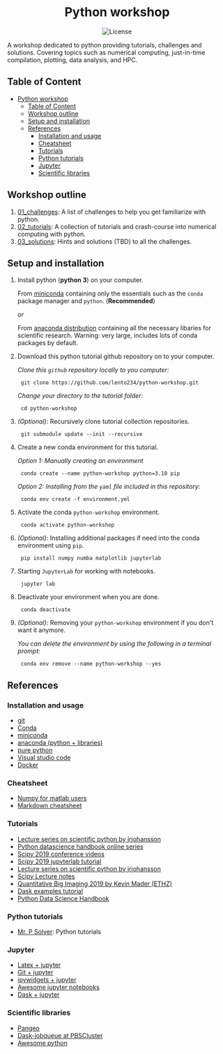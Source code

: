 
<div align="center">

# **Python workshop**

![License](https://img.shields.io/github/license/lento234/cv?style=flat-square&color=blue&labelColor=000000)

</div>

A workshop dedicated to python providing tutorials, challenges and solutions. Covering topics such as numerical computing, just-in-time compilation, plotting, data analysis, and HPC.

## Table of Content
- [Python workshop](#python-workshop)
  - [Table of Content](#table-of-content)
  - [Workshop outline](#workshop-outline)
  - [Setup and installation](#setup-and-installation)
  - [References](#references)
    - [Installation and usage](#installation-and-usage)
    - [Cheatsheet](#cheatsheet)
    - [Tutorials](#tutorials)
    - [Python tutorials](#python-tutorials)
    - [Jupyter](#jupyter)
    - [Scientific libraries](#scientific-libraries)

## Workshop outline

1. [01_challenges](01_challenges/README.md): A list of challenges to help you get familiarize with python.
2. [02_tutorials](02_tutorials/README.md): A collection of tutorials and crash-course into numerical computing with python.
3. [03_solutions](03_solutions/README.md): Hints and solutions (TBD) to all the challenges.

## Setup and installation

1. Install python (**python 3**) on your computer.

    From [miniconda](https://conda.io/miniconda.html) containing only the essentials such as the `conda` package  manager and `python`. (**Recommended**)

    *or*

    From [anaconda distribution](https://www.anaconda.com/download/) containing all the necessary libaries for scientific research. Warning: very large, includes lots of conda packages by default.

2. Download this python tutorial github repository on to your computer.

    *Clone this `github` repository locally to you computer:*

        git clone https://github.com/lento234/python-workshop.git

    *Change your directory to the tutorial folder:*

        cd python-workshop

3. *(Optional)*: Recursively clone tutorial collection repositories.

        git submodule update --init --recursive

4. Create a new conda environment for this tutorial.

    *Option 1: Manually creating an environment*

        conda create --name python-workshop python=3.10 pip

    *Option 2: Installing from the `yaml` file included in this repository:*

        conda env create -f environment.yml

5. Activate the conda `python-workshop` environment.

        conda activate python-workshop

6. *(Optional)*: Installing additional packages if need into the conda environment using `pip`.

        pip install numpy numba matplotlib jupyterlab

7. Starting `JupyterLab` for working with notebooks.

        jupyter lab

8. Deactivate your environment when you are done.

        conda deactivate

9. *(Optional)*: Removing your `python-workshop` environment if you don't want it anymore.

    *You can delete the environment by using the following in a terminal prompt:*

        conda env remove --name python-workshop --yes


## References

### Installation and usage

- [git](https://git-scm.com/)
- [Conda](https://conda.io/projects/conda/en/latest/index.html)
- [miniconda](https://docs.conda.io/en/latest/miniconda.html)
- [anaconda (python + libraries)](https://www.anaconda.com/distribution/)
- [pure python](https://www.python.org/downloads/)
- [Visual studio code](https://code.visualstudio.com/)
- [Docker](https://hub.docker.com/)

### Cheatsheet

- [Numpy for matlab users](https://docs.scipy.org/doc/numpy/user/numpy-for-matlab-users.html)
- [Markdown cheatsheet](https://github.com/adam-p/markdown-here/wiki/Markdown-Cheatsheet)

### Tutorials

- [Lecture series on scientific python by jrjohansson](https://github.com/jrjohansson/scientific-python-lectures)
- [Python datascience handbook online series](https://jakevdp.github.io/PythonDataScienceHandbook/index.html)
- [Scipy 2019 conference videos](https://www.youtube.com/user/EnthoughtMedia/videos)
- [Scipy 2019 jupyterlab tutorial](https://github.com/jupyterlab/scipy2019-jupyterlab-tutorial)
- [Lecture series on scientific python by jrjohansson](https://github.com/jrjohansson/scientific-python-lectures)
- [Scipy Lecture notes](https://scipy-lectures.org/)
- [Quantitative Big Imaging 2019 by Kevin Mader (ETHZ)](https://github.com/kmader/Quantitative-Big-Imaging-2019)
- [Dask examples tutorial](https://github.com/dask/dask-examples)
- [Python Data Science Handbook](https://jakevdp.github.io/PythonDataScienceHandbook/)

### Python tutorials

- [Mr. P Solver](https://www.youtube.com/c/MrPSolver): Python tutorials


### Jupyter

- [Latex + jupyter](https://github.com/jupyterlab/jupyterlab-latex)
- [Git + jupyter](https://github.com/jupyterlab/jupyterlab-git)
- [ipywidgets + jupyter](https://github.com/jupyter-widgets/ipywidgets)
- [Awesome jupyter notebooks](https://github.com/markusschanta/awesome-jupyter)
- [Dask + jupyter](https://github.com/dask/dask-labextension)

### Scientific libraries

- [Pangeo](https://pangeo.io/)
- [Dask-jobqueue at PBSCluster](https://andersonbanihirwe.dev/talks/dask-jupyter-scipy-2019.html)
- [Awesome python](https://awesome-python.com)
